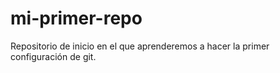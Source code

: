 # mi-primer-repo
Repositorio de inicio en el que aprenderemos a hacer la primer configuración de git.
